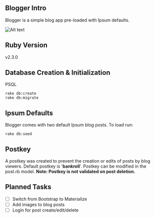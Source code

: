 ## Blogger Intro

Blogger is a simple blog app pre-loaded with Ipsum defaults.

![Alt text](https://raw.githubusercontent.com/skylarking/Blogger/master/screenshots/home.jpg "Optional Title")

## Ruby Version
v2.3.0

## Database Creation & Initialization
PSQL
```
rake db:create
rake db:migrate
```

## Ipsum Defaults
Blogger comes with two default Ipsum blog posts. To load run:
```
rake db:seed
```

## Postkey
A postkey was created to prevent the creation or edits of posts by blog viewers. Default postkey is '**bankroll**'. Postkey can be modified in the post.rb model. **Note: Postkey is not validated on post deletion.**

## Planned Tasks
- [ ] Switch from Bootstrap to Materialize
- [ ] Add images to blog posts
- [ ] Login for post create/edit/delete
